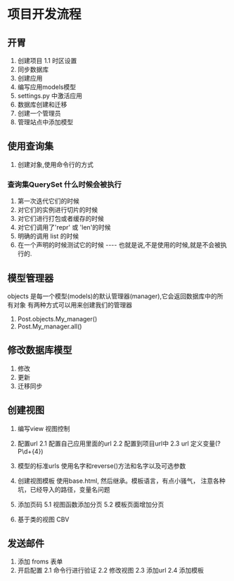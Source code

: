# 项目开发流程

## 开胃
1. 创建项目
    1.1 时区设置
2. 同步数据库
3. 创建应用
4. 编写应用models模型
5. settings.py 中激活应用
6. 数据库创建和迁移
7. 创建一个管理员
8. 管理站点中添加模型

## 使用查询集
1. 创建对象,使用命令行的方式

### 查询集QuerySet 什么时候会被执行
1. 第一次迭代它们的时候
2. 对它们的实例进行切片的时候
3. 对它们进行打包或者缓存的时候
4. 对它们调用了'repr' 或 'len'的时候
5. 明确的调用  list 的时候
6. 在一个声明的时候测试它的时候
---- 也就是说,不是使用的时候,就是不会被执行的.

## 模型管理器
objects 是每一个模型(models)的默认管理器(manager),它会返回数据库中的所有对象
有两种方式可以用来创建我们的管理器
1. Post.objects.My_manager() 
2. Post.My_manager.all()


## 修改数据库模型
1. 修改
2. 更新
3. 迁移同步

## 创建视图
1.  编写view  视图控制
2. 配置url
    2.1 配置自己应用里面的url
    2.2 配置到项目url中
    2.3 url 定义变量(?P<year>\d+{4})
3. 模型的标准urls
    使用名字和reverse()方法和名字以及可选参数
   
4. 创建视图模板
    使用base.html, 然后继承。模板语言，有点小骚气，
    注意各种坑，已经导入的路径，变量名问题

5. 添加页码
    5.1 视图函数添加分页
    5.2 模板页面增加分页
    
6. 基于类的视图
    CBV

## 发送邮件
1. 添加 froms 表单
2. 开启配置
    2.1 命令行进行验证
    2.2 修改视图
    2.3 添加url
    2.4 添加模板

